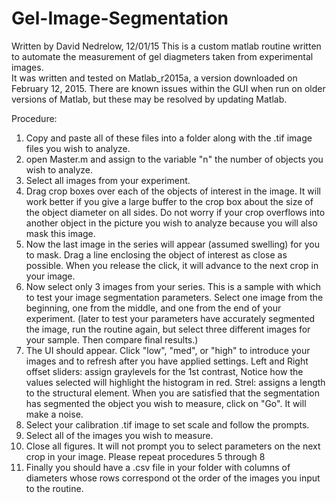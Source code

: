 # Gel-Image-Segmentation
Written by David Nedrelow, 12/01/15
This is a custom matlab routine written to automate the measurement of gel diagmeters taken from experimental images.  
It was written and tested on Matlab_r2015a, a version downloaded on February 12, 2015.  There are known issues within the GUI when run on older versions of Matlab, but these may be resolved by updating Matlab.

Procedure:
1.  Copy and paste all of these files into a folder along with the .tif image files you wish to analyze.
2.  open Master.m and assign to the variable "n" the number of objects you wish to analyze.
3.  Select all images from your experiment.
3.  Drag crop boxes over each of the objects of interest in the image.  It will work better if you give a large buffer to the crop box about the size of the object diameter on all sides.  Do not worry if your crop overflows into another object in the picture you wish to analyze because you will also mask this image.
4.  Now the last image in the series will appear (assumed swelling) for you to mask.  Drag a line enclosing the object of interest as close as possible.  When you release the click, it will advance to the next crop in your image.
5.  Now select only 3 images from your series.  This is a sample with which to test your image segmentation parameters.  Select one image from the beginning, one from the middle, and one from the end of your experiment.  (later to test your parameters have accurately segmented the image, run the routine again, but select three different images for your sample.  Then compare final results.)
6.  The UI should appear.  Click "low", "med", or "high" to introduce your images and to refresh after you have applied settings.  Left and Right offset sliders: assign graylevels for the 1st contrast,  Notice how the values selected will highlight the histogram in red.    Strel:  assigns a length to the structural element.  When you are satisfied that the segmentation has segmented the object you wish to measure, click on "Go".  It will make a noise.
7.  Select your calibration .tif image to set scale and follow the prompts.
8.  Select all of the images you wish to measure.
9.  Close all figures.  It will not prompt you to select parameters on the next crop in your image.  Please repeat procedures 5 through 8
10.  Finally you should have a .csv file in your folder with columns of diameters whose rows correspond ot the order of the images you input to the routine.
